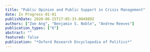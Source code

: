 ```yaml
---
title: "Public Opinion and Public Support in Crisis Management"
date: In Progress-01-01
publishDate: 2020-06-15T17:05:33.004989Z
authors: ["Zoe Ang", "Benjamin S. Noble", "Andrew Reeves"]
publication_types: ["6"]
abstract: ""
featured: false
publication: "*Oxford Research Encyclopedia of Politics*"
---
```


